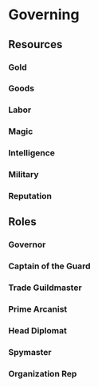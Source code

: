 # Governing

## Resources

### Gold

### Goods

### Labor

### Magic

### Intelligence

### Military

### Reputation

## Roles

### Governor

### Captain of the Guard

### Trade Guildmaster

### Prime Arcanist

### Head Diplomat

### Spymaster

### Organization Rep

